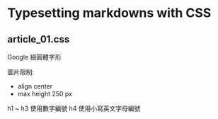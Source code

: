 # Typesetting markdowns with CSS

## article_01.css


Google 細圓體字形

圖片限制:
- align center
- max height 250 px

h1 ~ h3 使用數字編號
h4 使用小寫英文字母編號
